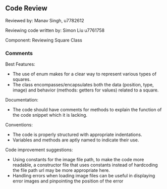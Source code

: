 ## Code Review

Reviewed by: Manav Singh, u7782612

Reviewing code written by: Simon Liu u7761758

Component: Reviewing Square Class

### Comments 

Best Features:
- The use of enum makes for a clear way to represent various types of squares.
- The class encompasses/encapsulates both the data (position, type, image) and behavior (methods: getters for values) related to a square.

Documentation:

- The code should have comments for methods to explain the function of the code snippet which it is lacking.

Conventions:
- The code is properly structured with appropriate indentations.
- Variables and methods are aptly named to indicate their use.

Code improvement suggestions:
- Using constants for the image file path, to make the code more readable, a constructor file that uses constants instead of hardcoding the file path url may be more appropriate here.
- Handling errors when loading image files can be useful in displaying error images and pinpointing the position of the error




